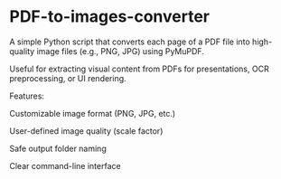 # PDF-to-images-converter

A simple Python script that converts each page of a PDF file into high-quality image files (e.g., PNG, JPG) using PyMuPDF.

Useful for extracting visual content from PDFs for presentations, OCR preprocessing, or UI rendering.

Features:

Customizable image format (PNG, JPG, etc.)

User-defined image quality (scale factor)

Safe output folder naming

Clear command-line interface

